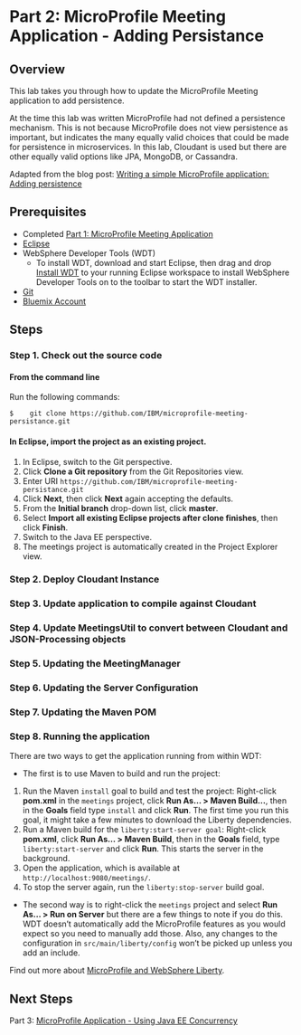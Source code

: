 # Part 2: MicroProfile Meeting Application - Adding Persistance

## Overview
This lab takes you through how to update the MicroProfile Meeting application to add persistence.

At the time this lab was written MicroProfile had not defined a persistence mechanism. This is not because MicroProfile does not view persistence as important, but indicates the many equally valid choices that could be made for persistence in microservices. In this lab, Cloudant is used but there are other equally valid options like JPA, MongoDB, or Cassandra.

Adapted from the blog post: [Writing a simple MicroProfile application: Adding persistence](https://developer.ibm.com/wasdev/docs/writing-simple-microprofile-application-2-adding-persistence/)

## Prerequisites
 * Completed [Part 1: MicroProfile Meeting Application](https://github.com/IBM/microprofile-meeting)
 * [Eclipse](http://www.eclipse.org/downloads/packages/eclipse-ide-java-ee-developers/mars2)
 * WebSphere Developer Tools (WDT)
   * To install WDT, download and start Eclipse, then drag and drop [Install WDT](http://marketplace.eclipse.org/marketplace-client-intro?mpc_install=1778478) to your running Eclipse workspace to install WebSphere Developer Tools on to the toolbar to start the WDT installer.
 * [Git](https://git-scm.com/downloads)
 * [Bluemix Account](bluemix.net)
 
 ## Steps
 ### Step 1. Check out the source code

  #### From the command line
  Run the following commands:
  
  ```
  $    git clone https://github.com/IBM/microprofile-meeting-persistance.git
  ```

  #### In Eclipse, import the project as an existing project.
  1. In Eclipse, switch to the Git perspective.
  2. Click **Clone a Git repository** from the Git Repositories view.
  3. Enter URI `https://github.com/IBM/microprofile-meeting-persistance.git`
  4. Click **Next**, then click **Next** again accepting the defaults.
  5. From the **Initial branch** drop-down list, click **master**.
  6. Select **Import all existing Eclipse projects after clone finishes**, then click **Finish**.
  7. Switch to the Java EE perspective.
  8. The meetings project is automatically created in the Project Explorer view.
  
  ### Step 2. Deploy Cloudant Instance
  
  ### Step 3. Update application to compile against Cloudant
  
  ### Step 4. Update MeetingsUtil to convert between Cloudant and JSON-Processing objects
  
  ### Step 5. Updating the MeetingManager
  
  ### Step 6. Updating the Server Configuration
  
  ### Step 7. Updating the Maven POM
  
  ### Step 8. Running the application
There are two ways to get the application running from within WDT:

 * The first is to use Maven to build and run the project:
 1. Run the Maven `install` goal to build and test the project: Right-click **pom.xml** in the `meetings` project, click **Run As… > Maven Build…**, then in the **Goals** field type `install` and click **Run**. The first time you run this goal, it might take a few minutes to download the Liberty dependencies.
 2. Run a Maven build for the `liberty:start-server goal`: Right-click **pom.xml**, click **Run As… > Maven Build**, then in the **Goals** field, type `liberty:start-server` and click **Run**. This starts the server in the background.
 3. Open the application, which is available at `http://localhost:9080/meetings/`.
 4. To stop the server again, run the `liberty:stop-server` build goal.

 * The second way is to right-click the `meetings` project and select **Run As… > Run on Server** but there are a few things to note if you do this. WDT doesn’t automatically add the MicroProfile features as you would expect so you need to manually add those. Also, any changes to the configuration in `src/main/liberty/config` won’t be picked up unless you add an include.

Find out more about [MicroProfile and WebSphere Liberty](https://developer.ibm.com/wasdev/docs/microprofile/).

## Next Steps
Part 3: [MicroProfile Application - Using Java EE Concurrency](https://github.com/IBM/microprofile-meeting-concurrency)

